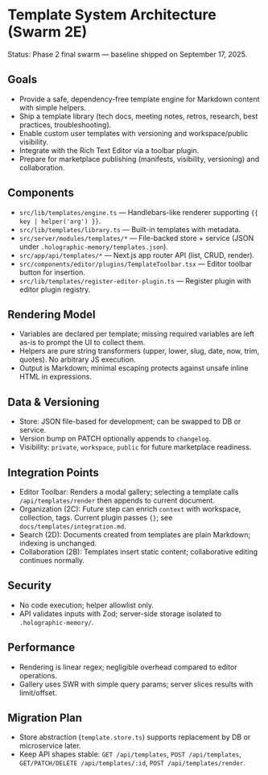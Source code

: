 # Template System Architecture (Swarm 2E)

Status: Phase 2 final swarm — baseline shipped on September 17, 2025.

## Goals
- Provide a safe, dependency-free template engine for Markdown content with simple helpers.
- Ship a template library (tech docs, meeting notes, retros, research, best practices, troubleshooting).
- Enable custom user templates with versioning and workspace/public visibility.
- Integrate with the Rich Text Editor via a toolbar plugin.
- Prepare for marketplace publishing (manifests, visibility, versioning) and collaboration.

## Components
- `src/lib/templates/engine.ts` — Handlebars-like renderer supporting `{{ key | helper('arg') }}`.
- `src/lib/templates/library.ts` — Built-in templates with metadata.
- `src/server/modules/templates/*` — File-backed store + service (JSON under `.holographic-memory/templates.json`).
- `src/app/api/templates/*` — Next.js app router API (list, CRUD, render).
- `src/components/editor/plugins/TemplateToolbar.tsx` — Editor toolbar button for insertion.
- `src/lib/templates/register-editor-plugin.ts` — Register plugin with editor plugin registry.

## Rendering Model
- Variables are declared per template; missing required variables are left as-is to prompt the UI to collect them.
- Helpers are pure string transformers (upper, lower, slug, date, now, trim, quotes). No arbitrary JS execution.
- Output is Markdown; minimal escaping protects against unsafe inline HTML in expressions.

## Data & Versioning
- Store: JSON file-based for development; can be swapped to DB or service.
- Version bump on PATCH optionally appends to `changelog`.
- Visibility: `private`, `workspace`, `public` for future marketplace readiness.

## Integration Points
- Editor Toolbar: Renders a modal gallery; selecting a template calls `/api/templates/render` then appends to current document.
- Organization (2C): Future step can enrich `context` with workspace, collection, tags. Current plugin passes `{}`; see `docs/templates/integration.md`.
- Search (2D): Documents created from templates are plain Markdown; indexing is unchanged.
- Collaboration (2B): Templates insert static content; collaborative editing continues normally.

## Security
- No code execution; helper allowlist only.
- API validates inputs with Zod; server-side storage isolated to `.holographic-memory/`.

## Performance
- Rendering is linear regex; negligible overhead compared to editor operations.
- Gallery uses SWR with simple query params; server slices results with limit/offset.

## Migration Plan
- Store abstraction (`template.store.ts`) supports replacement by DB or microservice later.
- Keep API shapes stable: `GET /api/templates`, `POST /api/templates`, `GET/PATCH/DELETE /api/templates/:id`, `POST /api/templates/render`.

